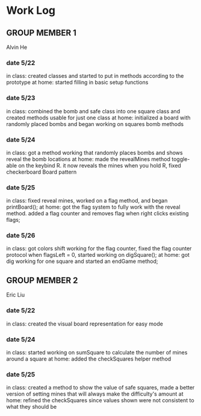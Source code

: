 # Work Log

## GROUP MEMBER 1
Alvin He
### date 5/22
in class: created classes and started to put in methods according to the prototype
at home: started filling in basic setup functions
### date 5/23
in class: combined the bomb and safe class into one square class and created methods usable for just one class
at home: initialized a board with randomly placed bombs and began working on squares bomb methods
### date 5/24
in class: got a method working that randomly places bombs and shows reveal the bomb locations
at home: made the revealMines method toggle-able on the keybind R. it now reveals the mines when you hold R,
fixed checkerboard Board pattern
### date 5/25
in class: fixed reveal mines, worked on a flag method, and began printBoard();
at home: got the flag system to fully work with the reveal method. added a flag counter and removes flag when right clicks existing flags;
### date 5/26
in class: got colors shift working for the flag counter, fixed the flag counter protocol when flagsLeft = 0, started working on digSquare();
at home: got dig working for one square and started an endGame method;


## GROUP MEMBER 2
Eric Liu
### date 5/22
in class: created the visual board representation for easy mode

### date 5/24
in class: started working on sumSquare to calculate the number of mines around a square
at home: added the checkSquares helper method

### date 5/25
in class: created a method to show the value of safe squares, made a better version of setting mines that will always make the difficulty's amount
at home: refined the checkSquares since values shown were not consistent to what they should be

